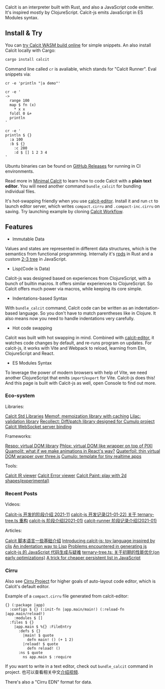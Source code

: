 Calcit is an interpreter built with Rust, and also a JavaScript code emitter. It's inspired mostly by ClojureScript. Calcit-js emits JavaScript in ES Modules syntax.

## Install & Try

You can [try Calcit WASM build online](http://repo.calcit-lang.org/calcit-wasm-play/) for simple snippets. An also install Calcit locally with Cargo:

```bash
cargo install calcit
```

Command line called `cr` is avaliable, which stands for "Calcit Runner". Eval snippets via:

```
cr -e 'println "|a demo"'
```

```
cr -e '
->
  range 100
  map $ fn (x)
    * x x
  foldl 0 &+
  println
'
```

```
cr -e '
println $ {}
  :a 100
  :b $ {}
    :c 200
    :d $ [] 1 2 3 4
'
```

Ubuntu binaries can be found on [GitHub Releases](https://github.com/calcit-lang/calcit/releases) for running in CI environments.

Read more in [Minimal Calcit](https://github.com/calcit-lang/minimal-calcit/blob/main/README.md) to learn how to code Calcit with a **plain text editor**. You will need another command `bundle_calcit` for bundling individual files.

It's hot-swapping friendly when you use [calcit-editor](https://github.com/calcit-lang/editor). Install it and run `ct` to launch editor server, which writes `compact.cirru` and `.compact-inc.cirru` on saving. Try launching example by cloning [Calcit Workflow](https://github.com/calcit-lang/calcit-workflow).

## Features

- Immutable Data

Values and states are represented in different data structures, which is the semantics from functional programming. Internally it's [rpds](https://docs.rs/rpds/) in Rust and a custom [2-3 tree](https://github.com/calcit-lang/ternary-tree.ts) in JavaScript.

- Lisp(Code is Data)

Calcit-js was designed based on experiences from ClojureScript, with a bunch of builtin macros. It offers similar experiences to ClojureScript. So Calcit offers much power via macros, while keeping its core simple.

- Indentations-based Syntax

With `bundle_calcit` command, Calcit code can be written as an indentation-based language. So you don't have to match parentheses like in Clojure. It also means now you need to handle indentations very carefully.

- Hot code swapping

Calcit was built with hot swapping in mind. Combined with [calcit-editor](https://github.com/calcit-lang/editor), it watches code changes by default, and re-runs program on updates. For calcit-js, it works with Vite and Webpack to reload, learning from Elm, ClojureScript and React.

- ES Modules Syntax

To leverage the power of modern browsers with help of Vite, we need another ClojureScript that emits `import`/`export` for Vite. Calcit-js does this! And this page is built with Calcit-js as well, open Console to find out more.

### Eco-system

Libraries:

[Calcit Std Libraries](https://github.com/calcit-lang/calcit.std)
[Memof: memoization library with caching](https://github.com/calcit-lang/memof)
[Lilac: validation library](https://github.com/calcit-lang/lilac)
[Recollect: Diff/patch library designed for Cumulo project](https://github.com/calcit-lang/recollect)
[Calcit WebSocket server binding](https://github.com/calcit-lang/calcit-wss)

Frameworks:

[Respo: virtual DOM library](https://github.com/Respo/respo.calcit)
[Phlox: virtual DOM like wrapper on top of PIXI](https://github.com/Quamolit/phlox.calcit)
[Quamolit: what if we make animations in React's way?](https://github.com/Quamolit/quamolit.calcit)
[Quaterfoil: thin virtual DOM wrapper over three.js](https://github.com/Quamolit/quatrefoil.calcit)
[Cumulo: template for tiny realtime apps](https://github.com/Cumulo/cumulo-workflow.calcit)

Tools:

[Calcit IR viewer](https://github.com/calcit-lang/calcit-ir-viewer)
[Calcit Error viewer](https://github.com/calcit-lang/calcit-error-viewer)
[Calcit Paint: play with 2d shapes(experimental)](https://github.com/calcit-lang/calcit-paint)

### Recent Posts

Videos:

[Calcit-js 开发的阶段介绍 2021-11](https://www.bilibili.com/video/BV1Yg411K73P)
[calcit-js 开发记录(21-01-22) 关于 ternary-tree.ts 重构](https://www.bilibili.com/video/BV1Ht4y167Fg)
[calcit-js 阶段介绍(2021-01)](https://www.bilibili.com/video/BV1H5411n7su)
[calcit-runner 阶段记录介绍(2021-01)](https://www.bilibili.com/video/BV1cK4y1W7dZ)

Articles:

[Calcit 脚本语言一些基础介绍](https://zhuanlan.zhihu.com/p/394791973)
[Introducing calcit-js: toy language inspired by cljs](https://clojureverse.org/t/introducing-calcit-js-toy-language-inspired-by-cljs/7097)
[An indentation way to Lisp](https://github.com/calcit-lang/calcit-runner/discussions/123)
[Problems encountered in generating js](https://github.com/calcit-lang/calcit-runner.nim/discussions/148)
[calcit-js 的 JavaScript 代码生成与疑难](https://github.com/calcit-lang/calcit-runner.nim/discussions/184)
[ternary-tree.ts: 关于初期的性能优化(on early optimizations)](https://github.com/calcit-lang/ternary-tree.ts/discussions/7)
[A trick for cheaper persistent list in JavaScript](https://clojureverse.org/t/a-trick-for-cheaper-persistent-list-in-javascript/7172)

### Cirru

Also see [Cirru Project](http://cirru.org/) for higher goals of auto-layout code editor, which is Calcit's default editor.

Example of a `compact.cirru` file generated from calcit-editor:

```cirru
{} (:package |app)
  :configs $ {} (:init-fn |app.main/main!) (:reload-fn |app.main/reload!)
    :modules $ []
  :files $ {}
    |app.main $ %{} :FileEntry
      :defs $ {}
        |main! $ quote
          defn main! () (+ 1 2)
        |reload! $ quote
          defn reload! ()
      :ns $ quote
        ns app.main $ :require
```

If you want to write in a text editor, check out `bundle_calcit` command in project. 也可以查看相关中文[介绍视频](https://www.bilibili.com/video/BV1ry4y1W7VW?from=search&seid=17614445788882056969).

There's also a "Cirru EDN" format for data.
